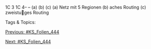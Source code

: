 1C 3
1C 4– –
(a) (b) (c)
(a) Netz mit 5 Regionen (b) aches Routing (c) zweistuges
Routing

   Tags & Topics:
   

[Previous: #KS_Folien_444](KS_Folien_444.md)

[Next: #KS_Folien_444](KS_Folien_444.md)